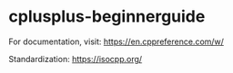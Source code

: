 # cplusplus-beginnerguide

For documentation, visit: https://en.cppreference.com/w/

Standardization: https://isocpp.org/